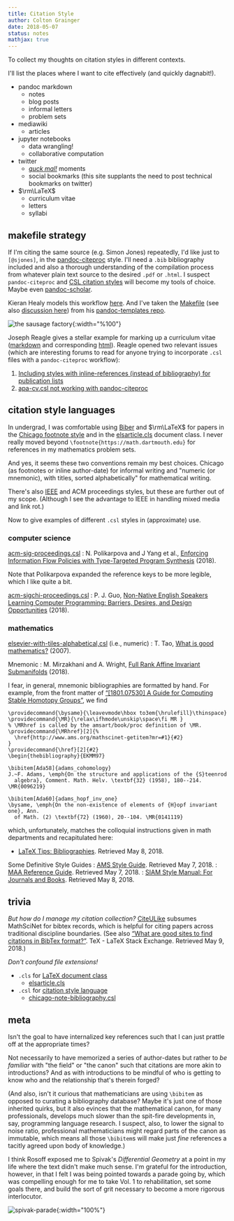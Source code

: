 ```yaml
---
title: Citation Style
author: Colton Grainger
date: 2018-05-07
status: notes
mathjax: true
---
```


To collect my thoughts on citation styles in different contexts.

I'll list the places where I want to cite effectively (and quickly dagnabit!).

- pandoc markdown
  - notes
  - blog posts
  - informal letters
  - problem sets
- mediawiki
  - articles
- jupyter notebooks
  - data wrangling!
  - collaborative computation
- twitter
  - *[guck mal!](https://german.stackexchange.com/questions/36810/sieh-mal-vs-guck-mal)* moments
  - social bookmarks (this site supplants the need to post technical bookmarks
	  on twitter)
- $\rm\LaTeX$
  - curriculum vitae
  - letters
  - syllabi

## makefile strategy 

If I'm citing the same source (e.g. Simon Jones) repeatedly, I'd like just to
`[@sjones]`, in the [pandoc-citeproc](https://github.com/jgm/pandoc-citeproc)
style. I'll need a `.bib` bibliography included and also a thorough
understanding of the compilation process from whatever plain text source to the desired `.pdf` or `.html`. I suspect `pandoc-citeproc` and [CSL citation styles](https://citationstyles.org/)  will become my tools of choice. Maybe even [pandoc-scholar](https://pandoc-scholar.github.io/).

Kieran Healy models this workflow [here](https://kieranhealy.org/resources/). And I've taken the [Makefile](https://raw.githubusercontent.com/kjhealy/pandoc-templates/master/makefile/Makefile) (see also [discussion here](http://plain-text.co/pull-it-together.html)) from his [pandoc-templates repo](https://github.com/kjhealy/pandoc-templates).

![the sausage
factory](https://kieranhealy.org/files/misc/workflow-wide-tx.png){:width="%100"}

Joseph Reagle gives a stellar example for marking up a curriculum vitae ([markdown](http://reagle.org/joseph/2003/cv/cv.md) and corresponding [html](http://reagle.org/joseph/2003/cv/cv.html)). Reagle opened two relevant issues (which are interesting forums to read for anyone trying to incorporate `.csl` files with a `pandoc-citeproc` workflow):

1. [Including styles with inline-references (instead of bibliography) for
   publication lists](https://github.com/citation-style-language/styles/issues/1619)
1. [apa-cv.csl not working with pandoc-citeproc](https://github.com/citation-style-language/styles/issues/1619)

## citation style languages

In undergrad, I was comfortable using
[Biber](https://en.wikipedia.org/wiki/Biber_(LaTeX)) and $\rm\LaTeX$ for papers in the [Chicago footnote style](https://tex.stackexchange.com/questions/30287/get-biblatex-chicago-working) and in the [elsarticle.cls](https://tex.stackexchange.com/questions/110515/elsarticle-cls-and-biblatex-incompatibility) document class. I never really moved beyond `\footnote{https://math.dartmouth.edu}` for references in my mathematics problem sets.

And yes, it seems these two conventions remain my best choices. Chicago (as footnotes or inline author-date) for informal writing and "numeric (or mnemonic), with titles, sorted alphabetically"  for mathematical writing.

There's also
[IEEE](https://github.com/citation-style-language/styles/blob/master/ieee.csl)
and ACM proceedings styles, but these are further out of my scope. (Although I
see the advantage to IEEE in handling mixed media and link rot.)

Now to give examples of different `.csl` styles in (approximate) use.

### computer science

[acm-sig-proceedings.csl](https://github.com/citation-style-language/styles/blob/master/acm-sig-proceedings.csl)
: N. Polikarpova and J Yang et al., [Enforcing Information Flow Policies with Type-Targeted Program Synthesis](https://arxiv.org/pdf/1607.03445.pdf) (2018).

Note that Polikarpova expanded the reference keys to be more legible,
which I like quite a bit.

[acm-sigchi-proceedings.csl](https://github.com/citation-style-language/styles/blob/master/acm-sigchi-proceedings.csl)
: P. J. Guo, [Non-Native English Speakers Learning Computer Programming:
Barriers, Desires, and Design
Opportunities](http://pgbovine.net/publications/non-native-english-speakers-learning-programming_CHI-2018.pdf) (2018).

### mathematics

[elsevier-with-tiles-alphabetical,csl](https://github.com/citation-style-language/styles/blob/master/elsevier-with-titles-alphabetical.csl) (i.e., numeric)
: T. Tao, [What is good mathematics?](https://arxiv.org/pdf/math/0702396.pdf) (2007).

Mnemonic
: M. Mirzakhani and A. Wright, [Full Rank Affine Invariant Submanifolds](https://web.stanford.edu/~amwright/FullRank.pdf) (2018).

I fear, in general, mnemonic bibliographies are formatted by hand. For example,
from the front matter of [“[1801.07530] A Guide for Computing Stable Homotopy Groups”](https://arxiv.org/abs/1801.07530), we find

```
\providecommand{\bysame}{\leavevmode\hbox to3em{\hrulefill}\thinspace}
\providecommand{\MR}{\relax\ifhmode\unskip\space\fi MR }
% \MRhref is called by the amsart/book/proc definition of \MR.
\providecommand{\MRhref}[2]{%
  \href{http://www.ams.org/mathscinet-getitem?mr=#1}{#2}
}
\providecommand{\href}[2]{#2}
\begin{thebibliography}{EKMM97}

\bibitem[Ada58]{adams_cohomology}
J.~F. Adams, \emph{On the structure and applications of the {S}teenrod
  algebra}, Comment. Math. Helv. \textbf{32} (1958), 180--214. \MR{0096219}

\bibitem[Ada60]{adams_hopf_inv_one}
\bysame, \emph{On the non-existence of elements of {H}opf invariant one}, Ann.
  of Math. (2) \textbf{72} (1960), 20--104. \MR{0141119}
```

which, unfortunately, matches the colloquial instructions given in math departments and recapitulated here:

- [LaTeX Tips: Bibliographies](https://faculty.math.illinois.edu/~hildebr/tex/bibliographies.html). Retrieved May 8, 2018.

Some Definitive Style Guides
: [AMS Style Guide](https://www.ams.org/publications/authors/AMS-StyleGuide-print.pdf). Retrieved May 7, 2018.
: [MAA Reference Guide](https://www.maa.org/sites/default/files/pdf/pubs/Ref_Guide.pdf). Retrieved May 7, 2018.
: [SIAM Style Manual: For Journals and Books](https://www.siam.org/journals/pdf/stylemanual.pdf). Retrieved May 8, 2018.

## trivia

*But how do I manage my citation collection?* [CiteULike](http://www.citeulike.org/) subsumes MathSciNet for bibtex records, which is helpful for citing papers across traditional discipline boundaries. (See also [“What are good sites to find citations in BibTex format?”](https://tex.stackexchange.com/questions/143/what-are-good-sites-to-find-citations-in-bibtex-format/153). TeX - LaTeX Stack Exchange. Retrieved May 9, 2018.)

*Don't confound file extensions!*

- `.cls` for [LaTeX document class](https://tex.stackexchange.com/questions/7770/file-extensions-related-to-latex-etc)
  - [elsarticle.cls](https://www.elsevier.com/__data/assets/pdf_file/0008/56843/elsdoc-1.pdf)
- `.csl` for [citation style language](https://github.com/citation-style-language/styles) 
  - [chicago-note-bibliography.csl](https://github.com/jgm/pandoc-citeproc/blob/master/tests/chicago-note-bibliography.csl)

## meta

Isn't the goal to have internalized key references such that I can just
prattle off at the appropriate times? 

Not necessarily to have memorized a series of author-dates but rather to *be
familiar* with "the field" or "the canon" such that citations are more akin to
introductions? And as with introductions to be mindful of who is getting to
know who and the relationship that's therein forged?

(And also, isn't it curious that mathematicians are using `\bibitem` as opposed
to curating a bibliography database? Maybe it's just one of those inherited
quirks, but it also evinces that the mathematical canon, for many
professionals, develops much slower than the spit-fire developments in, say,
programming language research. I suspect, also, to lower the signal to noise
ratio, professional mathematicians might regard parts of the canon as
immutable, which means all those `\bibitem`s will make just *fine* references
a tacitly agreed upon body of knowledge.)

I think Rosoff exposed me to Spivak's *Differential Geometry* at a point in my
life where the text didn't make much sense. I'm grateful for the introduction,
however, in that I felt I was being pointed towards a parade going by, which
was compelling enough for me to take Vol. 1 to rehabilitation, set some
goals there, and build the sort of grit necessary to become a more rigorous
interlocutor.

![spivak-parade](https://images-na.ssl-images-amazon.com/images/I/91L0KVJjGlL.jpg){:width="100%"}
